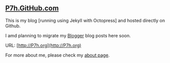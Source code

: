 ## [P7h.GitHub.com](http://P7h.org)

This is my blog [running using Jekyll with Octopress] and hosted directly on Github.

I amd planning to migrate my [Blogger](http://P7h.blogspot.com) blog posts here soon.

URL: [http://P7h.org](http://P7h.org)

For more about me, please check my [about page](http://about.me/Prashanth).
